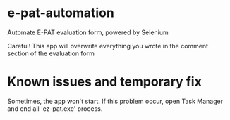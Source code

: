 # e-pat-automation
Automate E-PAT evaluation form, powered by Selenium

Careful! This app will overwrite everything you wrote in the comment section of the evaluation form

# Known issues and temporary fix
Sometimes, the app won't start. If this problem occur, open Task Manager and end all 'ez-pat.exe' process.
